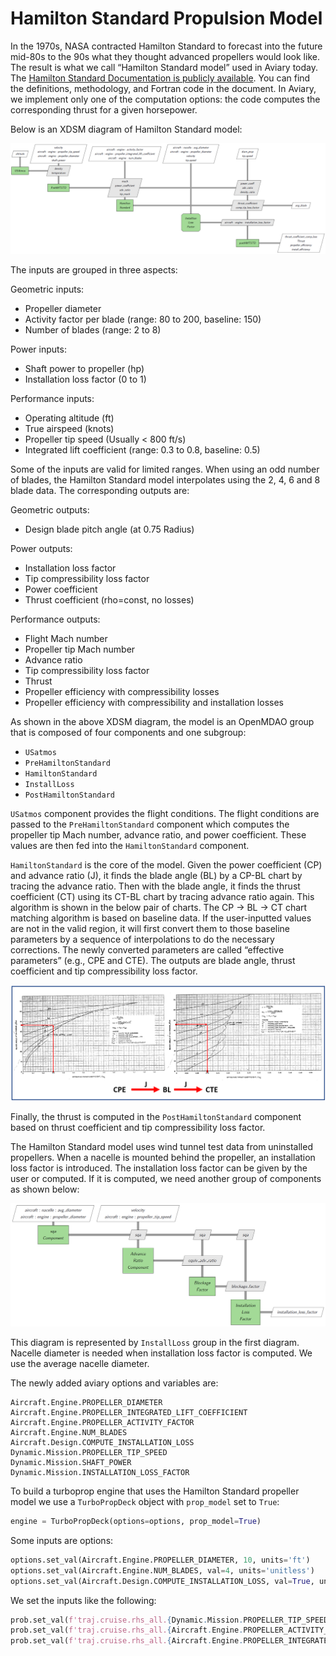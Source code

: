 # Hamilton Standard Propulsion Model

In the 1970s, NASA contracted Hamilton Standard to forecast into the future mid-80s to the 90s what they thought advanced propellers would look like.
The result is what we call “Hamilton Standard model” used in Aviary today.
The [Hamilton Standard Documentation is publicly available](https://ntrs.nasa.gov/api/citations/19720010354/downloads/19720010354.pdf).
You can find the definitions, methodology, and Fortran code in the document.
In Aviary, we implement only one of the computation options: the code computes the corresponding thrust for a given horsepower.

Below is an XDSM diagram of Hamilton Standard model:

![Hamilton Standard Diagram](images/hamilton_standard.png)

The inputs are grouped in three aspects:

Geometric inputs:

- Propeller diameter
- Activity factor per blade (range: 80 to 200, baseline: 150)
- Number of blades (range: 2 to 8)

Power inputs:

- Shaft power to propeller (hp)
- Installation loss factor (0 to 1)

Performance inputs:

- Operating altitude (ft)
- True airspeed (knots)
- Propeller tip speed (Usually < 800 ft/s)
- Integrated lift coefficient (range: 0.3 to 0.8, baseline: 0.5)

Some of the inputs are valid for limited ranges.
When using an odd number of blades, the Hamilton Standard model interpolates using the 2, 4, 6 and 8 blade data.
The corresponding outputs are:

Geometric outputs:

- Design blade pitch angle (at 0.75 Radius)

Power outputs:

- Installation loss factor
- Tip compressibility loss factor
- Power coefficient
- Thrust coefficient (rho=const, no losses)

Performance outputs:

- Flight Mach number
- Propeller tip Mach number
- Advance ratio
- Tip compressibility loss factor
- Thrust
- Propeller efficiency with compressibility losses
- Propeller efficiency with compressibility and installation losses

As shown in the above XDSM diagram, the model is an OpenMDAO group that is composed of four components and one subgroup:

- `USatmos`
- `PreHamiltonStandard`
- `HamiltonStandard`
- `InstallLoss`
- `PostHamiltonStandard`

`USatmos` component provides the flight conditions.
The flight conditions are passed to the `PreHamiltonStandard` component which computes the propeller tip Mach number, advance ratio, and power coefficient.
These values are then fed into the `HamiltonStandard` component.

`HamiltonStandard` is the core of the model.
Given the power coefficient (CP) and advance ratio (J), it finds the blade angle (BL) by a CP-BL chart by tracing the advance ratio.
Then with the blade angle, it finds the thrust coefficient (CT) using its CT-BL chart by tracing advance ratio again.
This algorithm is shown in the below pair of charts.
The CP → BL → CT chart matching algorithm is based on baseline data.
If the user-inputted values are not in the valid region, it will first convert them to those baseline parameters by a sequence of interpolations to do the necessary corrections.
The newly converted parameters are called “effective parameters” (e.g., CPE and CTE).
The outputs are blade angle, thrust coefficient and tip compressibility loss factor.

![CP and CT matching](images/CPE_CTE_matching.png)

Finally, the thrust is computed in the `PostHamiltonStandard` component based on thrust coefficient and tip compressibility loss factor.

The Hamilton Standard model uses wind tunnel test data from uninstalled propellers.
When a nacelle is mounted behind the propeller, an installation loss factor is introduced.
The installation loss factor can be given by the user or computed.
If it is computed, we need another group of components as shown below:

![Installation Loss Factor](images/installation_loss_factor.png)

This diagram is represented by `InstallLoss` group in the first diagram.
Nacelle diameter is needed when installation loss factor is computed.
We use the average nacelle diameter.

The newly added aviary options and variables are:

```none
Aircraft.Engine.PROPELLER_DIAMETER
Aircraft.Engine.PROPELLER_INTEGRATED_LIFT_COEFFICIENT
Aircraft.Engine.PROPELLER_ACTIVITY_FACTOR
Aircraft.Engine.NUM_BLADES
Aircraft.Design.COMPUTE_INSTALLATION_LOSS
Dynamic.Mission.PROPELLER_TIP_SPEED
Dynamic.Mission.SHAFT_POWER
Dynamic.Mission.INSTALLATION_LOSS_FACTOR
```

To build a turboprop engine that uses the Hamilton Standard propeller model we use a `TurboPropDeck` object with `prop_model` set to `True`:

```python
engine = TurboPropDeck(options=options, prop_model=True)
```

Some inputs are options:

```python
options.set_val(Aircraft.Engine.PROPELLER_DIAMETER, 10, units='ft')
options.set_val(Aircraft.Engine.NUM_BLADES, val=4, units='unitless')
options.set_val(Aircraft.Design.COMPUTE_INSTALLATION_LOSS, val=True, units='unitless')
```

We set the inputs like the following:

```python
prob.set_val(f'traj.cruise.rhs_all.{Dynamic.Mission.PROPELLER_TIP_SPEED}', 750., units='ft/s')
prob.set_val(f'traj.cruise.rhs_all.{Aircraft.Engine.PROPELLER_ACTIVITY_FACTOR}', 150., units='unitless')
prob.set_val(f'traj.cruise.rhs_all.{Aircraft.Engine.PROPELLER_INTEGRATED_LIFT_COEFFICIENT}', 0.5, units='unitless')
```
